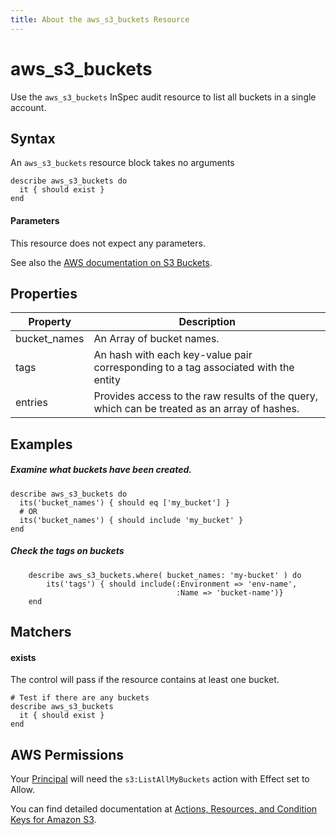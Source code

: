 ```yaml
---
title: About the aws_s3_buckets Resource
---
```


# aws\_s3\_buckets

Use the `aws_s3_buckets` InSpec audit resource to list all buckets in a single account.

## Syntax

An `aws_s3_buckets` resource block takes no arguments

    describe aws_s3_buckets do
      it { should exist }
    end

#### Parameters

This resource does not expect any parameters.

See also the [AWS documentation on S3 Buckets](https://docs.aws.amazon.com/AmazonS3/latest/dev/UsingBucket.html).

## Properties

|Property      | Description|
| ---          | --- |
|bucket\_names | An Array of bucket names. |
|tags          | An hash with each key-value pair corresponding to a tag associated with the entity |
|entries       | Provides access to the raw results of the query, which can be treated as an array of hashes. |

## Examples

##### Examine what buckets have been created.
    describe aws_s3_buckets do
      its('bucket_names') { should eq ['my_bucket'] }
      # OR
      its('bucket_names') { should include 'my_bucket' }
    end
    
##### Check the tags on buckets                
        describe aws_s3_buckets.where( bucket_names: 'my-bucket' ) do
            its('tags') { should include(:Environment => 'env-name',
                                         :Name => 'bucket-name')}
        end
    
## Matchers

#### exists

The control will pass if the resource contains at least one bucket.

    # Test if there are any buckets
    describe aws_s3_buckets
      it { should exist }
    end

## AWS Permissions

Your [Principal](https://docs.aws.amazon.com/IAM/latest/UserGuide/intro-structure.html#intro-structure-principal) will need the `s3:ListAllMyBuckets` action with Effect set to Allow.

You can find detailed documentation at [Actions, Resources, and Condition Keys for Amazon S3](https://docs.aws.amazon.com/IAM/latest/UserGuide/list_amazons3.html).
